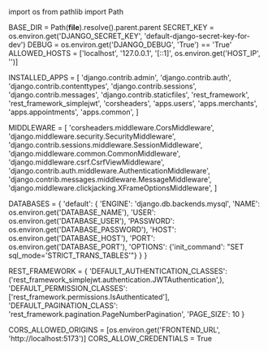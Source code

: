 import os
from pathlib import Path

BASE_DIR = Path(__file__).resolve().parent.parent
SECRET_KEY = os.environ.get('DJANGO_SECRET_KEY', 'default-django-secret-key-for-dev')
DEBUG = os.environ.get('DJANGO_DEBUG', 'True') == 'True'
ALLOWED_HOSTS = ['localhost', '127.0.0.1', '[::1]', os.environ.get('HOST_IP', '')]

INSTALLED_APPS = [
    'django.contrib.admin',
    'django.contrib.auth',
    'django.contrib.contenttypes',
    'django.contrib.sessions',
    'django.contrib.messages',
    'django.contrib.staticfiles',
    'rest_framework',
    'rest_framework_simplejwt',
    'corsheaders',
    'apps.users',
    'apps.merchants',
    'apps.appointments',
    'apps.common',
]

MIDDLEWARE = [
    'corsheaders.middleware.CorsMiddleware',
    'django.middleware.security.SecurityMiddleware',
    'django.contrib.sessions.middleware.SessionMiddleware',
    'django.middleware.common.CommonMiddleware',
    'django.middleware.csrf.CsrfViewMiddleware',
    'django.contrib.auth.middleware.AuthenticationMiddleware',
    'django.contrib.messages.middleware.MessageMiddleware',
    'django.middleware.clickjacking.XFrameOptionsMiddleware',
]

DATABASES = {
    'default': {
        'ENGINE': 'django.db.backends.mysql',
        'NAME': os.environ.get('DATABASE_NAME'),
        'USER': os.environ.get('DATABASE_USER'),
        'PASSWORD': os.environ.get('DATABASE_PASSWORD'),
        'HOST': os.environ.get('DATABASE_HOST'),
        'PORT': os.environ.get('DATABASE_PORT'),
        'OPTIONS': {'init_command': "SET sql_mode='STRICT_TRANS_TABLES'"}
    }
}

REST_FRAMEWORK = {
    'DEFAULT_AUTHENTICATION_CLASSES': ('rest_framework_simplejwt.authentication.JWTAuthentication',),
    'DEFAULT_PERMISSION_CLASSES': ['rest_framework.permissions.IsAuthenticated'],
    'DEFAULT_PAGINATION_CLASS': 'rest_framework.pagination.PageNumberPagination',
    'PAGE_SIZE': 10
}

CORS_ALLOWED_ORIGINS = [os.environ.get('FRONTEND_URL', 'http://localhost:5173')]
CORS_ALLOW_CREDENTIALS = True
